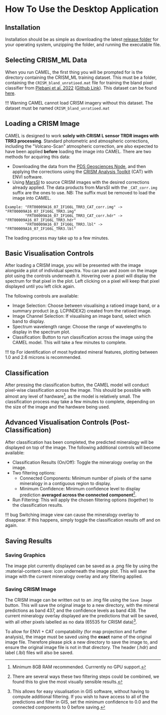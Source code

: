 # How To Use the Desktop Application

## Installation

Installation should be as simple as downloading the latest [release folder](https://github.com/rob-platt/CRISM_classifier_application/releases) for your operating system, unzipping the folder, and running the executable file.

## Selecting CRISM_ML Data

When you run CAMEL, the first thing you will be prompted for is the directory containing the CRISM_ML training dataset. This must be a folder, containing the `CRISM_bland_unratioed.mat` file for training the bland pixel classifier from [Plebani et al. 2022](https://doi.org/10.1016/j.icarus.2021.114849) ([Github Link](https://github.com/Banus/crism_ml)). This dataset can be found [here](https://zenodo.org/records/13338091).

!!! Warning
    CAMEL cannot load CRISM imagery without this dataset. The dataset must be named `CRISM_bland_unratioed.mat`

## Loading a CRISM Image

CAMEL is designed to work **solely with CRISM L sensor TRDR images with TRR3 processing**. Standard photometric and atmospheric corrections, including the "Volcano-Scan" atmospheric correction, are also expected to have been applied **before** loading the image into CAMEL. There are two methods for acquiring this data:  

- Downloading the data from the [PDS Geosciences Node](https://pds-geosciences.wustl.edu/missions/mro/crism.htm), and then applying the corrections using the [CRISM Analysis Toolkit](https://pds-geosciences.wustl.edu/missions/mro/crism.htm) (CAT) with ENVI software.
- Using [MarsSI](https://marssi.univ-lyon1.fr/MarsSI/map/mars/#0/0/0/MOLA) to source CRISM images with the desired corrections already applied. The data products from MarsSI with the `_CAT_corr.img` suffix are the ones to use. NB: The suffix must be removed to load the image into CAMEL.
```
Example: "FRT00009A16_07_IF166L_TRR3_CAT_corr.img" -> "FRT00009A16_07_IF166L_TRR3.img"
         "FRT00009A16_07_IF166L_TRR3_CAT_corr.hdr" -> "FRT00009A16_07_IF166L_TRR3.hdr"
         "FRT00009A16_07_IF166L_TRR3.lbl" -> "FRT00009A16_07_IF166L_TRR3.lbl"
``` 

The loading process may take up to a few minutes.

## Basic Visualisation Controls

After loading a CRISM image, you will be presented with the image alongside a plot of individual spectra. You can pan and zoom on the image plot using the controls underneath it. Hovering over a pixel 
will display the spectrum for that pixel in the plot. Left clicking on a pixel will keep that pixel displayed until you left click again.

The following controls are available:  

- Image Selection: Choose between visualising a ratioed image band, or a summary product (e.g. LCPINDEX2) created from the ratioed image.
- Image Channel Selection: If visualising an image band, select which band to display.
- Spectrum wavelength range: Choose the range of wavelengths to display in the spectrum plot.
- Classification: Button to run classification across the image using the CAMEL model. This will take a few minutes to complete.

!!! tip 
    For identification of most hydrated mineral features, plotting between 1.0 and 2.6 microns is recommended.

## Classification

After pressing the classification button, the CAMEL model will conduct pixel-wise classification across the image. This should be possible with almost any level of hardware[^1], as the model is relatively small. The classification process may take a few minutes to complete, depending on the size of the image and the hardware being used. 

## Advanced Visualisation Controls (Post-Classification)

After classification has been completed, the predicted mineralogy will be displayed on top of the image. The following additional controls will become available:

- Classification Results (On/Off): Toggle the mineralogy overlay on the image.
- Two filtering options:  
    * Connected Components: Minimum number of pixels of the same mineralogy in a contiguous region to display.
    * Minimum Confidence: Minimum confidence level to display prediction **averaged across the connected component**[^2].  
- Run Filtering: This will apply the chosen filtering options (together) to the classification results.

!!! bug
    Switching image view can cause the mineralogy overlay to disappear. If this happens, simply toggle the classification results off and on again.

## Saving Results

### Saving Graphics

The image plot currently displayed can be saved as a .png file by using the :material-content-save: icon underneath the image plot. This will save the image with the current mineralogy overlay and any filtering applied.

### Saving CRISM Image

The CRISM image can be written out to an .img file using the `Save Image` button. This will save the original image to a new directory, with the mineral predictions as band 437, and the confidence levels as band 438. The current mineralogy overlay displayed are the predictions that will be saved, with all other pixels labelled as no data (65535 for CRISM data)[^3]. 

To allow for ENVI + CAT compatability (for map projection and further analysis), the image must be saved using the **exact** name of the original image file. Therefore please pick a new directory to save the image to, and ensure the original image file is not in that directory. The header (.hdr) and label (.lbl) files will also be saved. 



[^1]: Minimum 8GB RAM recommended. Currrently no GPU support.
[^2]: There are several ways these two filtering steps could be combined, we found this to give the most visually sensible results.
[^3]: This allows for easy visualisation in GIS software, without having to compute additional filtering. If you wish to have access to all of the predictions and filter in GIS, set the minimum confidence to 0.0 and the connected components to 0 before saving. 